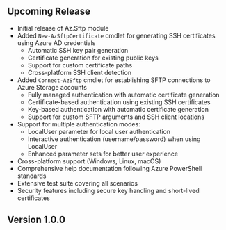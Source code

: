 <!--
    Please leave this section at the top of the change log.

    Changes for the upcoming release should go under the section titled "Upcoming Release", and should adhere to the following format:

    ## Upcoming Release
    * Overview of change #1
        - Additional information about change #1
    * Overview of change #2
        - Additional information about change #2
        - Additional information about change #2
    * Overview of change #3
    * Overview of change #4
        - Additional information about change #4

    ## YYYY.MM.DD - Version X.Y.Z (Previous Release)
    * Overview of change #1
        - Additional information about change #1
-->

## Upcoming Release
* Initial release of Az.Sftp module
* Added `New-AzSftpCertificate` cmdlet for generating SSH certificates using Azure AD credentials
    - Automatic SSH key pair generation
    - Certificate generation for existing public keys
    - Support for custom certificate paths
    - Cross-platform SSH client detection
* Added `Connect-AzSftp` cmdlet for establishing SFTP connections to Azure Storage accounts
    - Fully managed authentication with automatic certificate generation
    - Certificate-based authentication using existing SSH certificates
    - Key-based authentication with automatic certificate generation
    - Support for custom SFTP arguments and SSH client locations
* Support for multiple authentication modes:
    - LocalUser parameter for local user authentication
    - Interactive authentication (username/password) when using LocalUser
    - Enhanced parameter sets for better user experience
* Cross-platform support (Windows, Linux, macOS)
* Comprehensive help documentation following Azure PowerShell standards
* Extensive test suite covering all scenarios
* Security features including secure key handling and short-lived certificates

## Version 1.0.0
